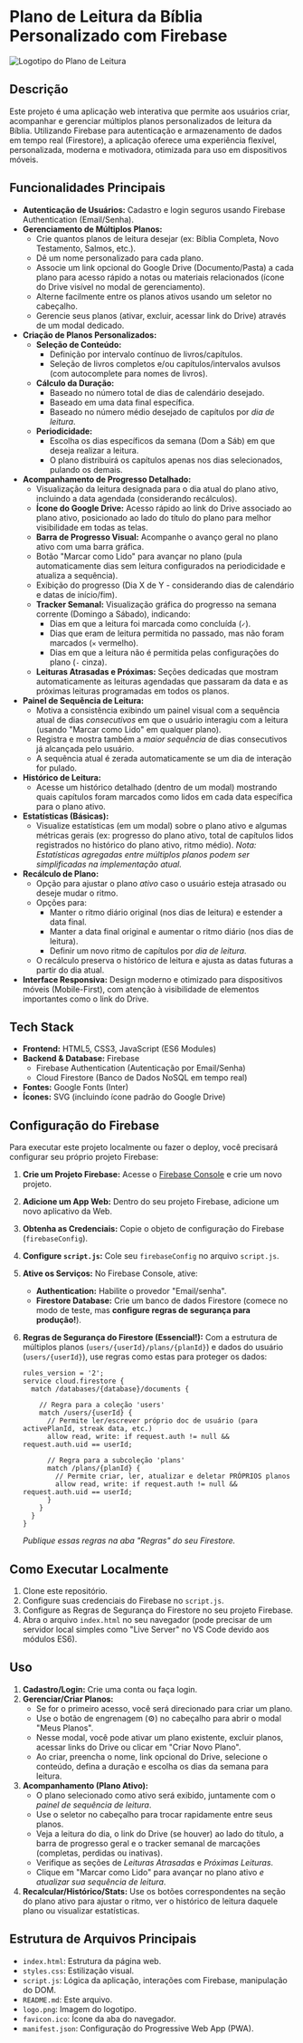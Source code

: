 # Plano de Leitura da Bíblia Personalizado com Firebase

![Logotipo do Plano de Leitura](logo.png)

## Descrição

Este projeto é uma aplicação web interativa que permite aos usuários criar, acompanhar e gerenciar múltiplos planos personalizados de leitura da Bíblia. Utilizando Firebase para autenticação e armazenamento de dados em tempo real (Firestore), a aplicação oferece uma experiência flexível, personalizada, moderna e motivadora, otimizada para uso em dispositivos móveis.

## Funcionalidades Principais

*   **Autenticação de Usuários:** Cadastro e login seguros usando Firebase Authentication (Email/Senha).
*   **Gerenciamento de Múltiplos Planos:**
    *   Crie quantos planos de leitura desejar (ex: Bíblia Completa, Novo Testamento, Salmos, etc.).
    *   Dê um nome personalizado para cada plano.
    *   Associe um link opcional do Google Drive (Documento/Pasta) a cada plano para acesso rápido a notas ou materiais relacionados (ícone do Drive visível no modal de gerenciamento).
    *   Alterne facilmente entre os planos ativos usando um seletor no cabeçalho.
    *   Gerencie seus planos (ativar, excluir, acessar link do Drive) através de um modal dedicado.
*   **Criação de Planos Personalizados:**
    *   **Seleção de Conteúdo:**
        *   Definição por intervalo contínuo de livros/capítulos.
        *   Seleção de livros completos e/ou capítulos/intervalos avulsos (com autocomplete para nomes de livros).
    *   **Cálculo da Duração:**
        *   Baseado no número total de dias de calendário desejado.
        *   Baseado em uma data final específica.
        *   Baseado no número médio desejado de capítulos por *dia de leitura*.
    *   **Periodicidade:**
        *   Escolha os dias específicos da semana (Dom a Sáb) em que deseja realizar a leitura.
        *   O plano distribuirá os capítulos apenas nos dias selecionados, pulando os demais.
*   **Acompanhamento de Progresso Detalhado:**
    *   Visualização da leitura designada para o dia atual do plano ativo, incluindo a data agendada (considerando recálculos).
    *   **Ícone do Google Drive:** Acesso rápido ao link do Drive associado ao plano ativo, posicionado ao lado do título do plano para melhor visibilidade em todas as telas.
    *   **Barra de Progresso Visual:** Acompanhe o avanço geral no plano ativo com uma barra gráfica.
    *   Botão "Marcar como Lido" para avançar no plano (pula automaticamente dias sem leitura configurados na periodicidade e atualiza a sequência).
    *   Exibição do progresso (Dia X de Y - considerando dias de calendário e datas de início/fim).
    *   **Tracker Semanal:** Visualização gráfica do progresso na semana corrente (Domingo a Sábado), indicando:
        *   Dias em que a leitura foi marcada como concluída (`✓`).
        *   Dias que eram de leitura permitida no passado, mas não foram marcados (`✕` vermelho).
        *   Dias em que a leitura não é permitida pelas configurações do plano (`-` cinza).
    *   **Leituras Atrasadas e Próximas:** Seções dedicadas que mostram automaticamente as leituras agendadas que passaram da data e as próximas leituras programadas em todos os planos.
*   **Painel de Sequência de Leitura:**
    *   Motiva a consistência exibindo um painel visual com a sequência atual de dias *consecutivos* em que o usuário interagiu com a leitura (usando "Marcar como Lido" em qualquer plano).
    *   Registra e mostra também a *maior sequência* de dias consecutivos já alcançada pelo usuário.
    *   A sequência atual é zerada automaticamente se um dia de interação for pulado.
*   **Histórico de Leitura:**
    *   Acesse um histórico detalhado (dentro de um modal) mostrando quais capítulos foram marcados como lidos em cada data específica para o plano ativo.
*   **Estatísticas (Básicas):**
    *   Visualize estatísticas (em um modal) sobre o plano ativo e algumas métricas gerais (ex: progresso do plano ativo, total de capítulos lidos registrados no histórico do plano ativo, ritmo médio). *Nota: Estatísticas agregadas entre múltiplos planos podem ser simplificadas na implementação atual.*
*   **Recálculo de Plano:**
    *   Opção para ajustar o plano *ativo* caso o usuário esteja atrasado ou deseje mudar o ritmo.
    *   Opções para:
        *   Manter o ritmo diário original (nos dias de leitura) e estender a data final.
        *   Manter a data final original e aumentar o ritmo diário (nos dias de leitura).
        *   Definir um novo ritmo de capítulos por *dia de leitura*.
    *   O recálculo preserva o histórico de leitura e ajusta as datas futuras a partir do dia atual.
*   **Interface Responsiva:** Design moderno e otimizado para dispositivos móveis (Mobile-First), com atenção à visibilidade de elementos importantes como o link do Drive.

## Tech Stack

*   **Frontend:** HTML5, CSS3, JavaScript (ES6 Modules)
*   **Backend & Database:** Firebase
    *   Firebase Authentication (Autenticação por Email/Senha)
    *   Cloud Firestore (Banco de Dados NoSQL em tempo real)
*   **Fontes:** Google Fonts (Inter)
*   **Ícones:** SVG (incluindo ícone padrão do Google Drive)

## Configuração do Firebase

Para executar este projeto localmente ou fazer o deploy, você precisará configurar seu próprio projeto Firebase:

1.  **Crie um Projeto Firebase:** Acesse o [Firebase Console](https://console.firebase.google.com/) e crie um novo projeto.
2.  **Adicione um App Web:** Dentro do seu projeto Firebase, adicione um novo aplicativo da Web.
3.  **Obtenha as Credenciais:** Copie o objeto de configuração do Firebase (`firebaseConfig`).
4.  **Configure `script.js`:** Cole seu `firebaseConfig` no arquivo `script.js`.
5.  **Ative os Serviços:** No Firebase Console, ative:
    *   **Authentication:** Habilite o provedor "Email/senha".
    *   **Firestore Database:** Crie um banco de dados Firestore (comece no modo de teste, mas **configure regras de segurança para produção!**).

6.  **Regras de Segurança do Firestore (Essencial!):** Com a estrutura de múltiplos planos (`users/{userId}/plans/{planId}`) e dados do usuário (`users/{userId}`), use regras como estas para proteger os dados:

    ```firestore-rules
    rules_version = '2';
    service cloud.firestore {
      match /databases/{database}/documents {

        // Regra para a coleção 'users'
        match /users/{userId} {
          // Permite ler/escrever próprio doc de usuário (para activePlanId, streak data, etc.)
          allow read, write: if request.auth != null && request.auth.uid == userId;

          // Regra para a subcoleção 'plans'
          match /plans/{planId} {
            // Permite criar, ler, atualizar e deletar PRÓPRIOS planos
            allow read, write: if request.auth != null && request.auth.uid == userId;
          }
        }
      }
    }
    ```
    *Publique essas regras na aba "Regras" do seu Firestore.*

## Como Executar Localmente

1.  Clone este repositório.
2.  Configure suas credenciais do Firebase no `script.js`.
3.  Configure as Regras de Segurança do Firestore no seu projeto Firebase.
4.  Abra o arquivo `index.html` no seu navegador (pode precisar de um servidor local simples como "Live Server" no VS Code devido aos módulos ES6).

## Uso

1.  **Cadastro/Login:** Crie uma conta ou faça login.
2.  **Gerenciar/Criar Planos:**
    *   Se for o primeiro acesso, você será direcionado para criar um plano.
    *   Use o botão de engrenagem (⚙️) no cabeçalho para abrir o modal "Meus Planos".
    *   Nesse modal, você pode ativar um plano existente, excluir planos, acessar links do Drive ou clicar em "Criar Novo Plano".
    *   Ao criar, preencha o nome, link opcional do Drive, selecione o conteúdo, defina a duração e escolha os dias da semana para leitura.
3.  **Acompanhamento (Plano Ativo):**
    *   O plano selecionado como ativo será exibido, juntamente com o *painel de sequência de leitura*.
    *   Use o seletor no cabeçalho para trocar rapidamente entre seus planos.
    *   Veja a leitura do dia, o link do Drive (se houver) ao lado do título, a barra de progresso geral e o tracker semanal de marcações (completas, perdidas ou inativas).
    *   Verifique as seções de *Leituras Atrasadas* e *Próximas Leituras*.
    *   Clique em "Marcar como Lido" para avançar no plano ativo *e atualizar sua sequência de leitura*.
4.  **Recalcular/Histórico/Stats:** Use os botões correspondentes na seção do plano ativo para ajustar o ritmo, ver o histórico de leitura daquele plano ou visualizar estatísticas.

## Estrutura de Arquivos Principais

*   `index.html`: Estrutura da página web.
*   `styles.css`: Estilização visual.
*   `script.js`: Lógica da aplicação, interações com Firebase, manipulação do DOM.
*   `README.md`: Este arquivo.
*   `logo.png`: Imagem do logotipo.
*   `favicon.ico`: Ícone da aba do navegador.
*   `manifest.json`: Configuração do Progressive Web App (PWA).
